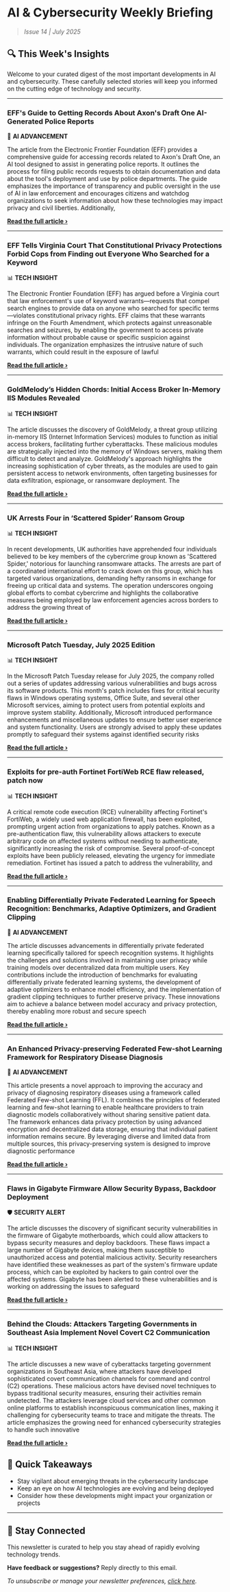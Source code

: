 <!--
  Copyright (c) 2025 Veritas Aequitas Holdings LLC. All rights reserved.
  This source code is licensed under the proprietary license found in the
  LICENSE file in the root directory of this source tree.

  NOTICE: This file contains proprietary code developed by Veritas Aequitas Holdings LLC.
  Unauthorized use, reproduction, or distribution is strictly prohibited.
  For inquiries, contact: contact@veritasandaequitas.com
-->

# AI & Cybersecurity Weekly Briefing
> *Issue 14 | July 2025*

## 🔍 This Week's Insights

Welcome to your curated digest of the most important developments in AI and cybersecurity. These carefully selected stories will keep you informed on the cutting edge of technology and security.

---


### EFF's Guide to Getting Records About Axon's Draft One AI-Generated Police Reports


🧠 **AI ADVANCEMENT**


The article from the Electronic Frontier Foundation (EFF) provides a comprehensive guide for accessing records related to Axon's Draft One, an AI tool designed to assist in generating police reports. It outlines the process for filing public records requests to obtain documentation and data about the tool's deployment and use by police departments. The guide emphasizes the importance of transparency and public oversight in the use of AI in law enforcement and encourages citizens and watchdog organizations to seek information about how these technologies may impact privacy and civil liberties. Additionally,

**[Read the full article ›](https://www.eff.org/deeplinks/2025/07/effs-guide-getting-records-about-axons-ai-generated-police-reports?utm_source=newsletter&utm_medium=email&utm_campaign=weekly_ai_cybersecurity&utm_content=article_9436)**


---


### EFF Tells Virginia Court That Constitutional Privacy Protections Forbid Cops from Finding out Everyone Who Searched for a Keyword


📊 **TECH INSIGHT**


The Electronic Frontier Foundation (EFF) has argued before a Virginia court that law enforcement's use of keyword warrants—requests that compel search engines to provide data on anyone who searched for specific terms—violates constitutional privacy rights. EFF claims that these warrants infringe on the Fourth Amendment, which protects against unreasonable searches and seizures, by enabling the government to access private information without probable cause or specific suspicion against individuals. The organization emphasizes the intrusive nature of such warrants, which could result in the exposure of lawful

**[Read the full article ›](https://www.eff.org/deeplinks/2025/07/eff-tells-virginia-court-constitutional-privacy-protections-forbid-cops-finding?utm_source=newsletter&utm_medium=email&utm_campaign=weekly_ai_cybersecurity&utm_content=article_9283)**


---


### GoldMelody’s Hidden Chords: Initial Access Broker In-Memory IIS Modules Revealed


📊 **TECH INSIGHT**


The article discusses the discovery of GoldMelody, a threat group utilizing in-memory IIS (Internet Information Services) modules to function as initial access brokers, facilitating further cyberattacks. These malicious modules are strategically injected into the memory of Windows servers, making them difficult to detect and analyze. GoldMelody's approach highlights the increasing sophistication of cyber threats, as the modules are used to gain persistent access to network environments, often targeting businesses for data exfiltration, espionage, or ransomware deployment. The

**[Read the full article ›](https://unit42.paloaltonetworks.com/initial-access-broker-exploits-leaked-machine-keys/?utm_source=newsletter&utm_medium=email&utm_campaign=weekly_ai_cybersecurity&utm_content=article_57)**


---


### UK Arrests Four in ‘Scattered Spider’ Ransom Group


📊 **TECH INSIGHT**


In recent developments, UK authorities have apprehended four individuals believed to be key members of the cybercrime group known as 'Scattered Spider,' notorious for launching ransomware attacks. The arrests are part of a coordinated international effort to crack down on this group, which has targeted various organizations, demanding hefty ransoms in exchange for freeing up critical data and systems. The operation underscores ongoing global efforts to combat cybercrime and highlights the collaborative measures being employed by law enforcement agencies across borders to address the growing threat of

**[Read the full article ›](https://krebsonsecurity.com/2025/07/uk-charges-four-in-scattered-spider-ransom-group/?utm_source=newsletter&utm_medium=email&utm_campaign=weekly_ai_cybersecurity&utm_content=article_1563)**


---


### Microsoft Patch Tuesday, July 2025 Edition


📊 **TECH INSIGHT**


In the Microsoft Patch Tuesday release for July 2025, the company rolled out a series of updates addressing various vulnerabilities and bugs across its software products. This month's patch includes fixes for critical security flaws in Windows operating systems, Office Suite, and several other Microsoft services, aiming to protect users from potential exploits and improve system stability. Additionally, Microsoft introduced performance enhancements and miscellaneous updates to ensure better user experience and system functionality. Users are strongly advised to apply these updates promptly to safeguard their systems against identified security risks

**[Read the full article ›](https://krebsonsecurity.com/2025/07/microsoft-patch-tuesday-july-2025-edition/?utm_source=newsletter&utm_medium=email&utm_campaign=weekly_ai_cybersecurity&utm_content=article_2003)**


---


### Exploits for pre-auth Fortinet FortiWeb RCE flaw released, patch now


📊 **TECH INSIGHT**


A critical remote code execution (RCE) vulnerability affecting Fortinet's FortiWeb, a widely used web application firewall, has been exploited, prompting urgent action from organizations to apply patches. Known as a pre-authentication flaw, this vulnerability allows attackers to execute arbitrary code on affected systems without needing to authenticate, significantly increasing the risk of compromise. Several proof-of-concept exploits have been publicly released, elevating the urgency for immediate remediation. Fortinet has issued a patch to address the vulnerability, and

**[Read the full article ›](https://www.bleepingcomputer.com/news/security/exploits-for-pre-auth-fortinet-fortiweb-rce-flaw-released-patch-now/?utm_source=newsletter&utm_medium=email&utm_campaign=weekly_ai_cybersecurity&utm_content=article_9962)**


---


### Enabling Differentially Private Federated Learning for Speech Recognition: Benchmarks, Adaptive Optimizers, and Gradient Clipping


🧠 **AI ADVANCEMENT**


The article discusses advancements in differentially private federated learning specifically tailored for speech recognition systems. It highlights the challenges and solutions involved in maintaining user privacy while training models over decentralized data from multiple users. Key contributions include the introduction of benchmarks for evaluating differentially private federated learning systems, the development of adaptive optimizers to enhance model efficiency, and the implementation of gradient clipping techniques to further preserve privacy. These innovations aim to achieve a balance between model accuracy and privacy protection, thereby enabling more robust and secure speech

**[Read the full article ›](https://machinelearning.apple.com/research/enabling?utm_source=newsletter&utm_medium=email&utm_campaign=weekly_ai_cybersecurity&utm_content=article_941)**


---


### An Enhanced Privacy-preserving Federated Few-shot Learning Framework for Respiratory Disease Diagnosis


🧠 **AI ADVANCEMENT**


This article presents a novel approach to improving the accuracy and privacy of diagnosing respiratory diseases using a framework called Federated Few-shot Learning (FFL). It combines the principles of federated learning and few-shot learning to enable healthcare providers to train diagnostic models collaboratively without sharing sensitive patient data. The framework enhances data privacy protection by using advanced encryption and decentralized data storage, ensuring that individual patient information remains secure. By leveraging diverse and limited data from multiple sources, this privacy-preserving system is designed to improve diagnostic performance

**[Read the full article ›](https://arxiv.org/abs/2507.08050?utm_source=newsletter&utm_medium=email&utm_campaign=weekly_ai_cybersecurity&utm_content=article_3312)**


---


### Flaws in Gigabyte Firmware Allow Security Bypass, Backdoor Deployment


🛡️ **SECURITY ALERT**


The article discusses the discovery of significant security vulnerabilities in the firmware of Gigabyte motherboards, which could allow attackers to bypass security measures and deploy backdoors. These flaws impact a large number of Gigabyte devices, making them susceptible to unauthorized access and potential malicious activity. Security researchers have identified these weaknesses as part of the system's firmware update process, which can be exploited by hackers to gain control over the affected systems. Gigabyte has been alerted to these vulnerabilities and is working on addressing the issues to safeguard

**[Read the full article ›](https://www.securityweek.com/flaws-in-gigabyte-firmware-allow-security-bypass-backdoor-deployment/?utm_source=newsletter&utm_medium=email&utm_campaign=weekly_ai_cybersecurity&utm_content=article_2967)**


---


### Behind the Clouds: Attackers Targeting Governments in Southeast Asia Implement Novel Covert C2 Communication


📊 **TECH INSIGHT**


The article discusses a new wave of cyberattacks targeting government organizations in Southeast Asia, where attackers have developed sophisticated covert communication channels for command and control (C2) operations. These malicious actors have devised novel techniques to bypass traditional security measures, ensuring their activities remain undetected. The attackers leverage cloud services and other common online platforms to establish inconspicuous communication lines, making it challenging for cybersecurity teams to trace and mitigate the threats. The article emphasizes the growing need for enhanced cybersecurity strategies to handle such innovative

**[Read the full article ›](https://unit42.paloaltonetworks.com/windows-backdoor-for-novel-c2-communication/?utm_source=newsletter&utm_medium=email&utm_campaign=weekly_ai_cybersecurity&utm_content=article_1683)**




## 📌 Quick Takeaways

- Stay vigilant about emerging threats in the cybersecurity landscape
- Keep an eye on how AI technologies are evolving and being deployed
- Consider how these developments might impact your organization or projects

---

## 🔔 Stay Connected

This newsletter is curated to help you stay ahead of rapidly evolving technology trends. 

**Have feedback or suggestions?** Reply directly to this email.

*To unsubscribe or manage your newsletter preferences, [click here](#).*